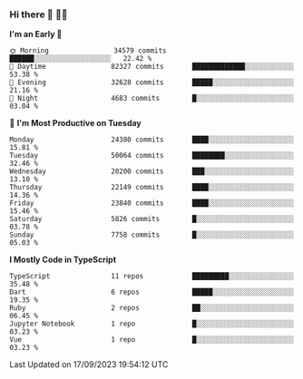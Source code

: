 ### Hi there 👋 🧑‍💻



<!--START_SECTION:waka-->
**I'm an Early 🐤** 

```text
🌞 Morning                34579 commits       ██████░░░░░░░░░░░░░░░░░░░   22.42 % 
🌆 Daytime                82327 commits       █████████████░░░░░░░░░░░░   53.38 % 
🌃 Evening                32628 commits       █████░░░░░░░░░░░░░░░░░░░░   21.16 % 
🌙 Night                  4683 commits        █░░░░░░░░░░░░░░░░░░░░░░░░   03.04 % 
```
📅 **I'm Most Productive on Tuesday** 

```text
Monday                   24380 commits       ████░░░░░░░░░░░░░░░░░░░░░   15.81 % 
Tuesday                  50064 commits       ████████░░░░░░░░░░░░░░░░░   32.46 % 
Wednesday                20200 commits       ███░░░░░░░░░░░░░░░░░░░░░░   13.10 % 
Thursday                 22149 commits       ████░░░░░░░░░░░░░░░░░░░░░   14.36 % 
Friday                   23840 commits       ████░░░░░░░░░░░░░░░░░░░░░   15.46 % 
Saturday                 5826 commits        █░░░░░░░░░░░░░░░░░░░░░░░░   03.78 % 
Sunday                   7758 commits        █░░░░░░░░░░░░░░░░░░░░░░░░   05.03 % 
```


**I Mostly Code in TypeScript** 

```text
TypeScript               11 repos            █████████░░░░░░░░░░░░░░░░   35.48 % 
Dart                     6 repos             █████░░░░░░░░░░░░░░░░░░░░   19.35 % 
Ruby                     2 repos             ██░░░░░░░░░░░░░░░░░░░░░░░   06.45 % 
Jupyter Notebook         1 repo              █░░░░░░░░░░░░░░░░░░░░░░░░   03.23 % 
Vue                      1 repo              █░░░░░░░░░░░░░░░░░░░░░░░░   03.23 % 
```




 Last Updated on 17/09/2023 19:54:12 UTC
<!--END_SECTION:waka-->


